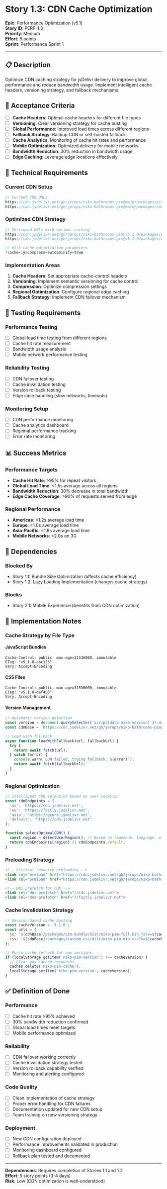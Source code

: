 # Story 1.3: CDN Cache Optimization
**Epic**: Performance Optimization (v5.1)  
**Story ID**: PERF-1.3  
**Priority**: Medium  
**Effort**: 5 points  
**Sprint**: Performance Sprint 1

---

## 📋 Description

Optimize CDN caching strategy for jsDelivr delivery to improve global performance and reduce bandwidth usage. Implement intelligent cache headers, versioning strategy, and fallback mechanisms.

## 🎯 Acceptance Criteria

- [ ] **Cache Headers**: Optimal cache headers for different file types
- [ ] **Versioning**: Clear versioning strategy for cache busting
- [ ] **Global Performance**: Improved load times across different regions
- [ ] **Fallback Strategy**: Backup CDN or self-hosted fallback
- [ ] **Cache Analytics**: Monitoring of cache hit rates and performance
- [ ] **Mobile Optimization**: Optimized delivery for mobile networks
- [ ] **Bandwidth Reduction**: 30% reduction in bandwidth usage
- [ ] **Edge Caching**: Leverage edge locations effectively

## 🔧 Technical Requirements

### **Current CDN Setup**
```javascript
// Current CDN URLs
https://cdn.jsdelivr.net/gh/jerops/niko-bathrooms-pim@main/packages/pim-bundle/dist/niko-pim-full.min.js
https://cdn.jsdelivr.net/gh/jerops/niko-bathrooms-pim@main/packages/custom-css/dist/niko-pim.min.css
```

### **Optimized CDN Strategy**
```javascript
// Versioned URLs with optimal caching
https://cdn.jsdelivr.net/gh/jerops/niko-bathrooms-pim@v5.1.0/packages/pim-bundle/dist/niko-pim-full.min.js
https://cdn.jsdelivr.net/gh/jerops/niko-bathrooms-pim@v5.1.0/packages/custom-css/dist/niko-pim.min.css

// With cache optimization parameters
?cache=1y&compress=auto&minify=true
```

### **Implementation Areas**
1. **Cache Headers**: Set appropriate cache-control headers
2. **Versioning**: Implement semantic versioning for cache control
3. **Compression**: Optimize compression settings
4. **Regional Optimization**: Configure regional edge caching
5. **Fallback Strategy**: Implement CDN failover mechanism

## 🧪 Testing Requirements

### **Performance Testing**
- [ ] Global load time testing from different regions
- [ ] Cache hit rate measurement
- [ ] Bandwidth usage analysis
- [ ] Mobile network performance testing

### **Reliability Testing**
- [ ] CDN failover testing
- [ ] Cache invalidation testing
- [ ] Version rollback testing
- [ ] Edge case handling (slow networks, timeouts)

### **Monitoring Setup**
- [ ] CDN performance monitoring
- [ ] Cache analytics dashboard
- [ ] Regional performance tracking
- [ ] Error rate monitoring

## 📊 Success Metrics

### **Performance Targets**
- **Cache Hit Rate**: >95% for repeat visitors
- **Global Load Time**: <1.5s average across all regions
- **Bandwidth Reduction**: 30% decrease in total bandwidth
- **Edge Cache Coverage**: >90% of requests served from edge

### **Regional Performance**
- **Americas**: <1.2s average load time
- **Europe**: <1.0s average load time
- **Asia-Pacific**: <1.8s average load time
- **Mobile Networks**: <2.0s on 3G

## 🔗 Dependencies

### **Blocked By**
- Story 1.1: Bundle Size Optimization (affects cache efficiency)
- Story 1.2: Lazy Loading Implementation (changes cache strategy)

### **Blocks**
- Story 2.1: Mobile Experience (benefits from CDN optimization)

## 📝 Implementation Notes

### **Cache Strategy by File Type**

#### **JavaScript Bundles**
```http
Cache-Control: public, max-age=31536000, immutable
ETag: "v5.1.0-abc123"
Vary: Accept-Encoding
```

#### **CSS Files**
```http
Cache-Control: public, max-age=31536000, immutable
ETag: "v5.1.0-def456"
Vary: Accept-Encoding
```

#### **Version Management**
```javascript
// Automatic version detection
const version = document.querySelector('script[data-niko-version]')?.dataset.nikoVersion || 'latest';
const cdnBase = `https://cdn.jsdelivr.net/gh/jerops/niko-bathrooms-pim@${version}`;

// Load with fallback
async function loadWithFallback(url, fallbackUrl) {
  try {
    return await fetch(url);
  } catch (error) {
    console.warn(`CDN failed, trying fallback: ${error}`);
    return await fetch(fallbackUrl);
  }
}
```

### **Regional Optimization**
```javascript
// Intelligent CDN selection based on user location
const cdnEndpoints = {
  'us': 'https://cdn.jsdelivr.net',
  'eu': 'https://fastly.jsdelivr.net',
  'asia': 'https://gcore.jsdelivr.net',
  'default': 'https://cdn.jsdelivr.net'
};

function selectOptimalCDN() {
  const region = detectUserRegion(); // Based on timezone, language, etc.
  return cdnEndpoints[region] || cdnEndpoints.default;
}
```

### **Preloading Strategy**
```html
<!-- Critical resource preloading -->
<link rel="preload" href="https://cdn.jsdelivr.net/gh/jerops/niko-bathrooms-pim@v5.1.0/packages/pim-bundle/dist/niko-pim-core.min.js" as="script">
<link rel="preload" href="https://cdn.jsdelivr.net/gh/jerops/niko-bathrooms-pim@v5.1.0/packages/custom-css/dist/niko-pim-core.min.css" as="style">

<!-- DNS prefetch for CDN -->
<link rel="dns-prefetch" href="//cdn.jsdelivr.net">
<link rel="dns-prefetch" href="//fastly.jsdelivr.net">
```

### **Cache Invalidation Strategy**
```javascript
// Version-based cache busting
const cacheVersion = '5.1.0';
const urls = {
  js: `${cdnBase}/packages/pim-bundle/dist/niko-pim-full.min.js?v=${cacheVersion}`,
  css: `${cdnBase}/packages/custom-css/dist/niko-pim.min.css?v=${cacheVersion}`
};

// Force cache refresh for new versions
if (localStorage.getItem('niko-pim-version') !== cacheVersion) {
  // Clear any cached resources
  caches.delete('niko-pim-cache');
  localStorage.setItem('niko-pim-version', cacheVersion);
}
```

## ✅ Definition of Done

### **Performance**
- [ ] Cache hit rate >95% achieved
- [ ] 30% bandwidth reduction confirmed
- [ ] Global load times meet targets
- [ ] Mobile performance optimized

### **Reliability**
- [ ] CDN failover working correctly
- [ ] Cache invalidation strategy tested
- [ ] Version rollback capability verified
- [ ] Monitoring and alerting configured

### **Code Quality**
- [ ] Clean implementation of cache strategy
- [ ] Proper error handling for CDN failures
- [ ] Documentation updated for new CDN setup
- [ ] Team training on new versioning strategy

### **Deployment**
- [ ] New CDN configuration deployed
- [ ] Performance improvements validated in production
- [ ] Monitoring dashboard configured
- [ ] Rollback plan tested and documented

---

**Dependencies**: Requires completion of Stories 1.1 and 1.2  
**Effort**: 5 story points (3-4 days)  
**Risk**: Low (CDN optimization is well-understood)
